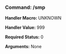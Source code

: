 ### Command: /smp

**Handler Macro:** UNKNOWN

**Handler Value:** 999

**Required Status:** 0

**Arguments:**
None
